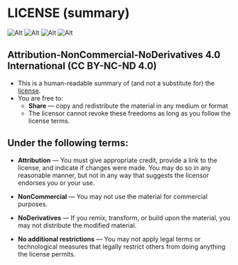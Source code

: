 # LICENSE (summary)
![Alt](https://creativecommons.org/images/deed/cc_icon_white_x2.png)
![Alt](https://creativecommons.org/images/deed/attribution_icon_white_x2.png)
![Alt](https://creativecommons.org/images/deed/nc_white_x2.png)
![Alt](https://creativecommons.org/images/deed/nd_white_x2.png)
## Attribution-NonCommercial-NoDerivatives 4.0 International (CC BY-NC-ND 4.0)
- This is a human-readable summary of (and not a substitute for) the [license](https://creativecommons.org/licenses/by-nc-nd/4.0/legalcode).
- You are free to:
  - **Share** — copy and redistribute the material in any medium or format
  - The licensor cannot revoke these freedoms as long as you follow the license terms.
## Under the following terms:
- **Attribution** — You must give appropriate credit, provide a link to the license, and indicate if changes were made. You may do so in any reasonable manner, but not in any way that suggests the licensor endorses you or your use.

- **NonCommercial** — You may not use the material for commercial purposes.

- **NoDerivatives** — If you remix, transform, or build upon the material, you may not distribute the modified material.

- **No additional restrictions** — You may not apply legal terms or technological measures that legally restrict others from doing anything the license permits.
